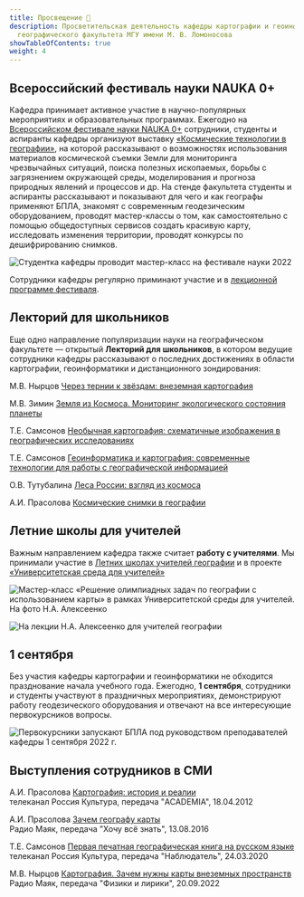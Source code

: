 ```yaml
---
title: Просвещение 🙌
description: Просветительская деятельность кафедры картографии и геоинформатики
  географического факультета МГУ имени М. В. Ломоносова
showTableOfContents: true
weight: 4
---
```

## Всероссийский фестиваль науки NAUKA 0+

Кафедра принимает активное участие в научно-популярных мероприятиях и образовательных программах.
Ежегодно на [Всероссийском фестивале науки NAUKA 0+](https://festivalnauki.ru/program/exhibitions/kosmicheskie-tekhnologii-v-geografii-221001154436/) сотрудники, студенты и аспиранты кафедры организуют выставку [«Космические технологии в географии»](http://www.geogr.msu.ru/science/festivalnauki/), на которой рассказывают о возможностях использования материалов космической съемки Земли для мониторинга чрезвычайных ситуаций, поиска полезных ископаемых, борьбы с загрязнением окружающей среды, моделирования и прогноза природных явлений и процессов и др. На стенде факультета студенты и аспиранты рассказывают и показывают для чего и как географы применяют БПЛА, знакомят с современным геодезическим оборудованием, проводят мастер-классы о том, как самостоятельно с помощью общедоступных сервисов создать красивую карту, исследовать изменения территории, проводят конкурсы по дешифрированию снимков.

![﻿Студентка кафедры проводит мастер-класс на фестивале науки 2022](img/pop4.jpg "﻿Студентка кафедры проводит мастер-класс на фестивале науки 2022")

Сотрудники кафедры регулярно приминают участие и в [лекционной программе фестиваля](https://festivalnauki.ru/program/archive/zemlya-iz-kosmosa-monitoring-ekologicheskogo-sostoyaniya-planety-211007164956/). 

## Лекторий для школьников

Еще одно направление популяризации науки на географическом факультете — открытый **Лекторий для школьников**, в котором ведущие сотрудники кафедры рассказывают о последних достижениях в области картографии, геоинформатики и дистанционного зондирования:

М.В. Нырцов [Через тернии к звёздам: внеземная картография](http://www.geogr.msu.ru/abiturient/lektory/2021_22/Nyrtsov_2022.php)

М.В. Зимин [Земля из Космоса. Мониторинг экологического состояния планеты](http://www.geogr.msu.ru/abiturient/lektory/2021_22/Zimin_2021.php)

Т.Е. Самсонов [Необычная картография: схематичные изображения в географических исследованиях](http://www.geogr.msu.ru/abiturient/lektory/2019_20/Samsonov_2019.php)

Т.Е. Самсонов [Геоинформатика и картография: современные технологии для работы с географической информацией](http://www.geogr.msu.ru/abiturient/lektory/2018_19/Samsonov_2018.php)

О.В. Тутубалина [Леса России: взгляд из космоса](http://www.geogr.msu.ru/abiturient/lektory/2018_19/tutubalina2018.php)

А.И. Прасолова [Космические снимки в географии](http://www.geogr.msu.ru/abiturient/lektory/2016_17/prasolova2017.php)

## Летние школы для учителей

Важным направлением кафедра также считает **работу с учителями**. Мы принимали участие в [Летних школах учителей географии](http://www.geogr.msu.ru/education/dop/msu_school/summer_school_2014) и в проекте [«Университетская среда для учителей»](http://www.geogr.msu.ru/education/dop/msu_school/universitetskie-sredy.php) 

![Мастер-класс «Решение олимпиадных задач по географии с использованием карты» в рамках Университетской среды для учителей. На фото Н.А. Алексеенко](img/pop1.png "Мастер-класс «Решение олимпиадных задач по географии с использованием карты» в рамках Университетской среды для учителей. На фото Н.А. Алексеенко")

![На лекции Н.А. Алексеенко для учителей географии](img/pop3.jpg "На лекции Н.А. Алексеенко для учителей географии")

## 1 сентября

Без участия кафедры картографии и геоинформатики не обходится празднование начала учебного года. Ежегодно, **1 сентября**, сотрудники и студенты участвуют в праздничных мероприятиях, демонстрируют работу геодезического оборудования и отвечают на все интересующие первокурсников вопросы. 

![Первокурсники запускают БПЛА под руководством преподавателей кафедры 1 сентября 2022 г.](img/pop2.jpg "Первокурсники запускают БПЛА под руководством преподавателей кафедры 1 сентября 2022 г.")

## Выступления сотрудников в СМИ

А.И. Прасолова [Картография: история и реалии](https://smotrim.ru/video/155595) \
телеканал Россия Культура, передача "ACADEMIA", 18.04.2012

А.И. Прасолова [Зачем географу карты](https://smotrim.ru/video/1558922) \
Радио Маяк, передача "Хочу всё знать", 13.08.2016

Т.Е. Самсонов [Первая печатная географическая книга на русском языке](https://www.youtube.com/watch?v=fLQeXLCFbkI) \
телеканал Россия Культура, передача "Наблюдатель", 24.03.2020

М.В. Нырцов [Картография. Зачем нужны карты внеземных пространств](https://smotrim.ru/video/2480928) \
Радио Маяк, передача "Физики и лирики", 20.09.2022
